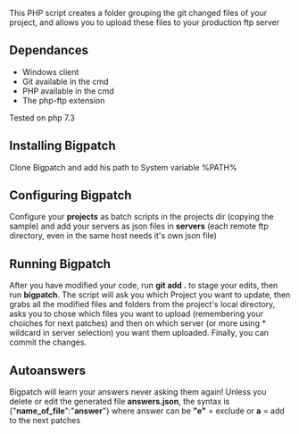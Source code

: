 This PHP script creates a folder grouping the  git changed files of your project, and allows you to upload these files to your production ftp server

## Dependances
- Windows client
- Git available in the cmd
- PHP available in the cmd
- The php-ftp extension

Tested on php 7.3

## Installing Bigpatch
Clone Bigpatch and add his path to System variable %PATH%

## Configuring Bigpatch
Configure your **projects** as batch scripts in the projects dir (copying the sample) and add your servers as json files in **servers** (each remote ftp directory, even in the same host needs it's own json file)

## Running Bigpatch
After you have modified your code, run **git add .** to stage your edits,  then run **bigpatch**. The script will ask you which Project you want to update, then grabs all the modified files and folders from the project's local directory, asks you to chose which files you want to upload (remembering your choiches for next patches) and then on which server (or more using * wildcard in server selection) you want them uploaded. Finally, you can commit the changes.

## Autoanswers
Bigpatch will learn your answers never asking them again!
Unless you delete or edit the generated file **answers.json**, the syntax is {"**name_of_file**":"**answer**"} where answer can be **"e"** = exclude or **a** = add to the next patches
